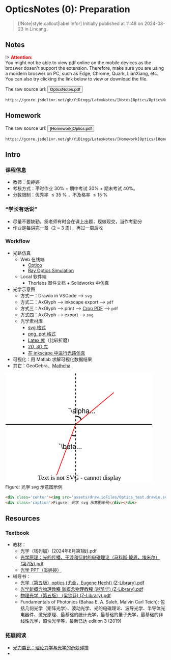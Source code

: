 # OpticsNotes (0): Preparation

> [!Note|style:callout|label:Infor]
Initially published at 11:48 on 2024-08-23 in Lincang.


## Notes 

!> **<span style='color:red'>Attention:</span>**<br>
You might not be able to view pdf online on the mobile devices as the broswer dosen't support the extension. Therefore, make sure you are using a mordern broswer on PC, such as Edge, Chrome, Quark, LianXiang, etc. You can also try clicking the link below to view or download
the file.

The raw source url: <button onclick="window.open('https://gcore.jsdelivr.net/gh/YiDingg/LatexNotes/[Notes]Optics/OpticsNotes.pdf')" type="button">OpticsNotes.pdf</button>

```pdf
https://gcore.jsdelivr.net/gh/YiDingg/LatexNotes/[Notes]Optics/OpticsNotes.pdf
```

## Homework

The raw source url: <button onclick="window.open('https://gcore.jsdelivr.net/gh/YiDingg/LatexNotes/[Homework]Optics/[Homework]Optics.pdf')" type="button">[Homework]Optics.pdf</button>

```pdf
https://gcore.jsdelivr.net/gh/YiDingg/LatexNotes/[Homework]Optics/[Homework]Optics.pdf
```

## Intro


### 课程信息

- 教师：奚婷婷
- 考核方式：平时作业 30% + 期中考试 30% + 期末考试 40%。
- 分数限制：优秀率 $\leqslant 35\ \%$ ，不及格率 $\leqslant 15\  \%$

### “学长有话说”

- 尽量不要缺勤，奚老师有时会在课上出题，现做现交，当作考勤分
- 作业是每讲完一章（2 ~ 3 周），再过一周后收


### Workflow
- 光路仿真
  - Web 在线端
    - [Optico](https://www.optico.app/en/start-en/)
    - [Ray Optics Simulation](https://phydemo.app/ray-optics/cn/)
  - Local 软件端
    - Thorlabs 器件文档 + Solidworks 中仿真
- 光学示意图
  - 方式一：Drawio in VSCode --> `svg`
  - 方式二：AxGlyph --> inkscape export --> `pdf`
  - 方式三：AxGlyph --> print --> [Crop PDF](https://www.i2pdf.com/crop-pdf) --> `pdf`
  - 方式四：AxGlyph --> export --> `svg`
  - 光学素材库
    - [svg 格式](https://www.gwoptics.org/ComponentLibrary/)
    - [png, ppt 格式](https://markelz.physics.buffalo.edu/node/411)
    - [Latex 库](https://ctan.org/pkg/pst-optexp)（比较折磨）
    - [2D, 3D 库](https://github.com/amv213/ComponentLibrary)
    - [在 inkscape 中进行光路仿真](https://github.com/damienBloch/inkscape-raytracing)
- 可视化：用 Matlab 求解可视化数据结果
- 其它：GeoGebra、[Mathcha](https://www.mathcha.io/editor) 

<div class='center'><img src='assets/draw.ioFiles/Optics_test.drawio.svg' alt='img'/>
<div class='caption'>Figure: 光学 svg 示意图示例</div></div>

``` html
<div class='center'><img src='assets/draw.ioFiles/Optics_test.drawio.svg' alt='img'/>
<div class='caption'>Figure: 光学 svg 示意图示例</div></div>
```


## Resources

### Textbook


- 教材：
  - 光学（钱列加）(2024年8月第1版).pdf
  - [光学原理：光的传播、干涉和衍射的电磁理论（马科斯·玻恩，埃米尔）(第7版).pdf](https://s.b1n.net/DABQD)
  - [光学 PPT（奚婷婷）](https://www.writebug.com/code/53666336-413e-11ef-afda-0242c0a84017/src/branch/main/%E5%85%89%E5%AD%A6%20PPT/#)
- 辅导书：
  - [光学（第五版）optics (尤金，Eugene Hecht) (Z-Library).pdf](https://www.writebug.com/static/uploads/2024/9/2/3ed06af7e4f074f1964feb480a541a6b.pdf)
  - [光学新概念物理教程 新概念物理教程 (赵凯华) (Z-Library).pdf](https://www.writebug.com/static/uploads/2024/9/2/4354c0a83b3b86c3c390cb816f649675.pdf)
  - [物理光学（第五版） (梁铨廷) (Z-Library).pdf](https://www.writebug.com/static/uploads/2024/9/2/501fb70a8ae70b6d7fa45c5c328e50e9.pdf)
  - Fundamentals of Photonics (Bahaa E. A. Saleh, Malvin Carl Teich): 包括几何光学（矩阵光学）、波动光学、光的电磁理论、波导光学、半导体光电器件、激光原理、最基础的统计光学，最基础的量子光学，最基础的非线性光学，超快光学等，最新已达 edition 3 (2019)


### 拓展阅读

- [光力类比：理论力学与光学的奇妙碰撞](https://zhuanlan.zhihu.com/p/666330436)
- 